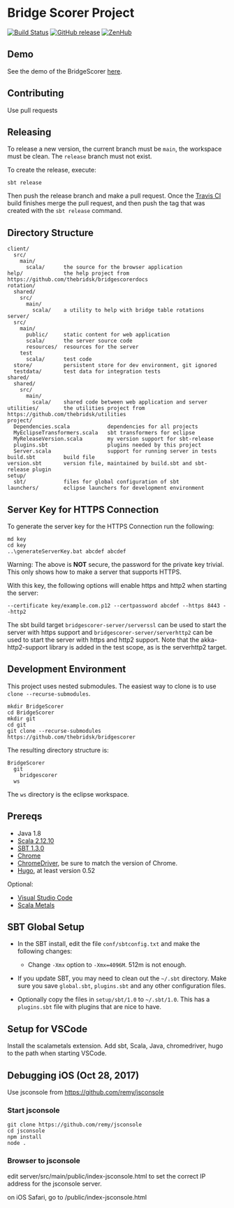 # Bridge Scorer Project

[![Build Status](https://travis-ci.org/thebridsk/bridgescorer.svg?branch=main)](https://travis-ci.org/thebridsk/bridgescorer)
[![GitHub release](https://img.shields.io/github/release/thebridsk/bridgescorer.svg)](https://github.com/thebridsk/bridgescorer/releases/latest)
[![ZenHub](https://img.shields.io/badge/Managed_with-ZenHub-5e60ba.svg)](https://app.zenhub.com/workspace/o/thebridsk/bridgescorer/boards)

## Demo

See the demo of the BridgeScorer [here](https://thebridsk.github.io/bridgescorerdemo/public/demo.html).

## Contributing

Use pull requests

## Releasing

To release a new version, the current branch must be `main`, the workspace must be clean.  The `release` branch must not exist.

To create the release, execute:

	sbt release

Then push the release branch and make a pull request.  Once the [Travis CI](https://travis-ci.org/thebridsk/bridgescorer) build finishes merge the pull request, and then push the tag that was created with the `sbt release` command.

## Directory Structure

    client/
      src/
        main/
          scala/      the source for the browser application
    help/             the help project from https://github.com/thebridsk/bridgescorerdocs
    rotation/
      shared/
        src/
          main/
            scala/    a utility to help with bridge table rotations
    server/
      src/
        main/
          public/     static content for web application
          scala/      the server source code
          resources/  resources for the server
        test
          scala/      test code
      store/          persistent store for dev environment, git ignored
      testdata/       test data for integration tests
    shared/
      shared/
        src/
          main/
            scala/    shared code between web application and server
    utilities/        the utilities project from https://github.com/thebridsk/utilities
    project/
      Dependencies.scala            dependencies for all projects
      MyEclipseTransformers.scala   sbt transformers for eclipse
      MyReleaseVersion.scala        my version support for sbt-release
      plugins.sbt                   plugins needed by this project
      Server.scala                  support for running server in tests
    build.sbt         build file
    version.sbt       version file, maintained by build.sbt and sbt-release plugin
    setup/
      sbt/            files for global configuration of sbt
    launchers/        eclipse launchers for development environment

## Server Key for HTTPS Connection

To generate the server key for the HTTPS Connection run the following:

    md key
    cd key
    ..\generateServerKey.bat abcdef abcdef

Warning: The above is **NOT** secure, the password for the private key trivial.
This only shows how to make a server that supports HTTPS.

With this key, the following options will enable https and http2 when starting the server:

    --certificate key/example.com.p12 --certpassword abcdef --https 8443 --http2

The sbt build target `bridgescorer-server/serverssl` can be used to start the server with https support and `bridgescorer-server/serverhttp2` can be used to start the server with https and http2 support.  Note that the akka-http2-support library is added in the test scope, as is the serverhttp2 target.

## Development Environment

This project uses nested submodules.  The easiest way to clone is to use `clone --recurse-submodules`.

    mkdir BridgeScorer
    cd BridgeScorer
    mkdir git
    cd git
    git clone --recurse-submodules https://github.com/thebridsk/bridgescorer

The resulting directory structure is:

    BridgeScorer
      git
        bridgescorer
      ws

The `ws` directory is the eclipse workspace.

## Prereqs

- Java 1.8
- [Scala 2.12.10](http://www.scala-lang.org/)
- [SBT 1.3.0](http://www.scala-sbt.org/)
- [Chrome](https://www.google.com/chrome/)
- [ChromeDriver](https://sites.google.com/a/chromium.org/chromedriver/), be sure to match the version of Chrome.
- [Hugo](https://gohugo.io/), at least version 0.52

Optional:
- [Visual Studio Code](https://code.visualstudio.com/)
- [Scala Metals](https://scalameta.org/metals/)

## SBT Global Setup

- In the SBT install, edit the file `conf/sbtconfig.txt` and make the following changes:

  - Change `-Xmx` option to `-Xmx=4096M`.  512m is not enough.

- If you update SBT, you may need to clean out the `~/.sbt` directory.  Make sure you save `global.sbt`, `plugins.sbt` and any other configuration files.
- Optionally copy the files in `setup/sbt/1.0` to `~/.sbt/1.0`.  This has a `plugins.sbt` file with plugins that are nice to have.

## Setup for VSCode

Install the scalametals extension.  Add sbt, Scala, Java, chromedriver, hugo to the path when starting VSCode.

## Debugging iOS (Oct 28, 2017)

Use jsconsole from https://github.com/remy/jsconsole

### Start jsconsole

    git clone https://github.com/remy/jsconsole
    cd jsconsole
    npm install
    node .

### Browser to jsconsole

edit server/src/main/public/index-jsconsole.html to set the correct IP address for the jsconsole server.

on iOS Safari, go to /public/index-jsconsole.html

